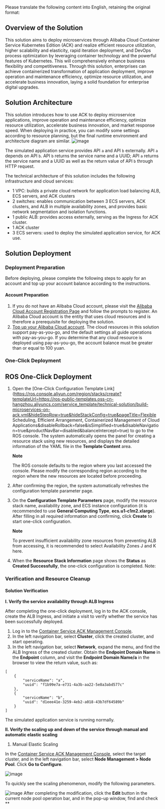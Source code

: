 Please translate the following content into English, retaining the original format:
## Overview of the Solution

This solution aims to deploy microservices through Alibaba Cloud Container Service Kubernetes Edition (ACK) and realize efficient resource utilization, higher scalability and elasticity, rapid iteration deployment, and DevOps process optimization by leveraging container technology and the powerful features of Kubernetes. This will comprehensively enhance business flexibility and competitiveness. Through this solution, enterprises can achieve containerized transformation of application deployment, improve operation and maintenance efficiency, optimize resource utilization, and accelerate business innovation, laying a solid foundation for enterprise digital upgrades.

## Solution Architecture

This solution introduces how to use ACK to deploy microservice applications, improve operation and maintenance efficiency, optimize resource utilization, accelerate business innovation, and market response speed. When deploying in practice, you can modify some settings according to resource planning, but the final runtime environment and architecture diagram are similar. ![image](https://help-static-aliyun-doc.aliyuncs.com/assets/img/zh-CN/0993189171/p816170.png)

The simulated application service provides API `a` and API `b` externally. API `a` depends on API `b`. API `b` returns the service name and a UUID; API `a` returns the service name and a UUID as well as the return value of API `b` through HTTP request.

The technical architecture of this solution includes the following infrastructure and cloud services:

* 1 VPC: builds a private cloud network for application load balancing ALB, ECS servers, and ACK clusters
* 2 switches: enables communication between 3 ECS servers, ACK clusters, and ALB in multiple availability zones, and provides basic network segmentation and isolation functions.
* 1 public ALB: provides access externally, serving as the Ingress for ACK cluster.
* 1 ACK cluster
* 3 ECS servers: used to deploy the simulated application service, for ACK use.
## Solution Deployment
### Deployment Preparation


Before deploying, please complete the following steps to apply for an account and top up your account balance according to the instructions.

#### Account Preparation

1. If you do not have an Alibaba Cloud account, please visit the [Alibaba Cloud Account Registration Page](https://account.aliyun.com/register/qr_register.htm) and follow the prompts to register. An Alibaba Cloud account is the entity that uses cloud resources and is therefore a prerequisite for deploying the solution.
2. [Top up your Alibaba Cloud account](https://help.aliyun.com/document_detail/324650.html). The cloud resources in this solution support pay-as-you-go, and the default settings all guide operations with pay-as-you-go. If you determine that any cloud resource is deployed using pay-as-you-go, the account balance must be greater than or equal to 100 yuan.
### One-Click Deployment


**ROS One-Click Deployment**
-----------

1. Open the [One-Click Configuration Template Link](https://ros.console.aliyun.com/region/stacks/create?templateUrl=https://ros-public-templates.oss-cn-hangzhou.aliyuncs.com/service_template/technical-solution/build-microservices-on-ack.yml&hideStepRow=true&hideStackConfig=true&pageTitle=Flexible Scheduling, Efficient Arrangement, Containerized Management of Cloud Applications&disableRollback=false&isSimplified=true&disableNavigation=true&productNavBar=disabled&balanceIntercept=true) to go to the ROS console. The system automatically opens the panel for creating a resource stack using new resources, and displays the detailed information of the YAML file in the **Template Content** area.
   
   **Note** 
   
   The ROS console defaults to the region where you last accessed the console. Please modify the corresponding region according to the region where the new resources are located before proceeding.
2. After confirming the region, the system automatically refreshes the configuration template parameter page.
3. On the **Configuration Template Parameters** page, modify the resource stack name, availability zone, and ECS instance configuration (it is recommended to use **General Computing Type**, **ecs.u1-c1m2.xlarge**). After filling in all required information and confirming, click **Create** to start one-click configuration.
   
   **Note** 
   
   To prevent insufficient availability zone resources from preventing ALB from accessing, it is recommended to select Availability Zones J and K here.
4. When the **Resource Stack Information** page shows the **Status** as **Created Successfully**, the one-click configuration is completed. Note:
   
### Verification and Resource Cleanup


#### Solution Verification

**I. Verify the service availability through ALB Ingress**

After completing the one-click deployment, log in to the ACK console, create the ALB Ingress, and initiate a visit to verify whether the service has been successfully deployed.

1. Log in to the [Container Service ACK Management Console](https://cs.console.aliyun.com/#/k8s/cluster/list).
2. In the left navigation bar, select **Cluster**, click the created cluster, and start operating.
3. In the left navigation bar, select **Network**, expand the menu, and find the ALB Ingress of the created cluster. Obtain the **Endpoint Domain Name** in the **Endpoint** column, and visit the **Endpoint Domain Name/a** in the browser to view the return value, such as:

```
[
    {
        "serviceName": "a",
        "uuid": "f1b99e7a-e731-4a3b-aa22-5e8a3abd577c"
    },
    {
        "serviceName": "b",
        "uuid": "d1eee41e-3259-4eb2-a018-43b7df64589b"
    }
]
```

The simulated application service is running normally.

**II. Verify the scaling up and down of the service through manual and automatic elastic scaling**

1. Manual Elastic Scaling

In the [Container Service ACK Management Console](https://cs.console.aliyun.com/?spm=a2c4g.2808202.0.0.5fb6a985o1vHY7#/k8s/cluster/list), select the target cluster, and in the left navigation bar, select **Node Management > Node Pool**. Click **Go to Configure**.

![image](https://help-static-aliyun-doc.aliyuncs.com/assets/img/zh-CN/0376216271/p848100.png)

To quickly see the scaling phenomenon, modify the following parameters.

![image](https://help-static-aliyun-doc.aliyuncs.com/assets/img/zh-CN/0376216271/p848101.png) After completing the modification, click the **Edit** button in the current node pool operation bar, and in the pop-up window, find and check **